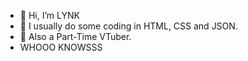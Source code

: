- 👋 Hi, I’m LYNK
- 👀 I usually do some coding in HTML, CSS and JSON.
- 🌱 Also a Part-Time VTuber.
- WHOOO KNOWSSS

<!---
ZeldrexK0DE/ZeldrexK0DE is a ✨ special ✨ repository because its `README.md` (this file) appears on your GitHub profile.
You can click the Preview link to take a look at your changes.
--->
